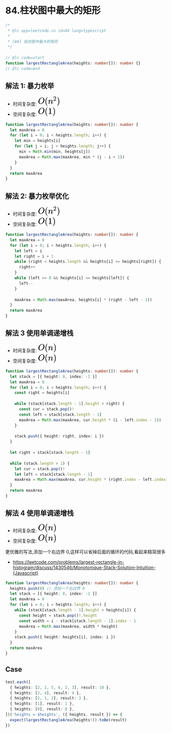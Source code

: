 # 84.柱状图中最大的矩形

```ts
/*
 * @lc app=leetcode.cn id=84 lang=typescript
 *
 * [84] 柱状图中最大的矩形
 */

// @lc code=start
function largestRectangleArea(heights: number[]): number {}
// @lc code=end
```

## 解法 1: 暴力枚举

- 时间复杂度: <!-- $O(n^2)$ --> <img style="transform: translateY(0.1em); background: white;" src="./svg/o-n-power-2.svg" alt="O(n^2)">
- 空间复杂度: <!-- $O(1)$ --> <img style="transform: translateY(0.1em); background: white;" src="./svg/o-1.svg" alt="O(1)">

```ts
function largestRectangleArea(heights: number[]): number {
  let maxArea = 0
  for (let i = 0; i < heights.length; i++) {
    let min = heights[i]
    for (let j = i; j < heights.length; j++) {
      min = Math.min(min, heights[j])
      maxArea = Math.max(maxArea, min * (j - i + 1))
    }
  }
  return maxArea
}
```

## 解法 2: 暴力枚举优化

- 时间复杂度: <!-- $O(n^2)$ --> <img style="transform: translateY(0.1em); background: white;" src="./svg/o-n-power-2.svg" alt="O(n^2)">
- 空间复杂度: <!-- $O(1)$ --> <img style="transform: translateY(0.1em); background: white;" src="./svg/o-1.svg" alt="O(1)">

```ts
function largestRectangleArea(heights: number[]): number {
  let maxArea = 0
  for (let i = 0; i < heights.length; i++) {
    let left = i
    let right = i + 1
    while (right < heights.length && heights[i] <= heights[right]) {
      right++
    }
    while (left >= 0 && heights[i] <= heights[left]) {
      left--
    }

    maxArea = Math.max(maxArea, heights[i] * (right - left - 1))
  }
  return maxArea
}
```

## 解法 3 使用单调递增栈

- 时间复杂度: <!-- $O(n)$ --> <img style="transform: translateY(0.1em); background: white;" src="./svg/o-n.svg" alt="O(n)">
- 空间复杂度: <!-- $O(n)$ --> <img style="transform: translateY(0.1em); background: white;" src="./svg/o-n.svg" alt="O(n)">

```ts
function largestRectangleArea(heights: number[]): number {
  let stack = [{ height: 0, index: -1 }]
  let maxArea = 0
  for (let i = 0; i < heights.length; i++) {
    const right = heights[i]

    while (stack[stack.length - 1].height > right) {
      const cur = stack.pop()!
      const left = stack[stack.length - 1]
      maxArea = Math.max(maxArea, cur.height * (i - left.index - 1))
    }

    stack.push({ height: right, index: i })
  }

  let right = stack[stack.length - 1]

  while (stack.length > 1) {
    let cur = stack.pop()!
    let left = stack[stack.length - 1]
    maxArea = Math.max(maxArea, cur.height * (right.index - left.index))
  }
  return maxArea
}
```

## 解法 4 使用单调递增栈

- 时间复杂度: <!-- $O(n)$ --> <img style="transform: translateY(0.1em); background: white;" src="./svg/o-n.svg" alt="O(n)">
- 空间复杂度: <!-- $O(n)$ --> <img style="transform: translateY(0.1em); background: white;" src="./svg/o-n.svg" alt="O(n)">

更优雅的写法,添加一个右边界 0,这样可以省掉后面的循环的代码,看起来精简很多

- https://leetcode.com/problems/largest-rectangle-in-histogram/discuss/1430546/Monotonique-Stack-Solution-Intuition-(Javascript)

```ts
function largestRectangleArea(heights: number[]): number {
  heights.push(0) // 添加一个右边界 0
  let stack = [{ height: 0, index: -1 }]
  let maxArea = 0
  for (let i = 0; i < heights.length; i++) {
    while (stack[stack.length - 1].height > heights[i]) {
      const height = stack.pop()!.height
      const width = i - stack[stack.length - 1].index - 1
      maxArea = Math.max(maxArea, width * height)
    }
    stack.push({ height: heights[i], index: i })
  }
  return maxArea
}
```

## Case

```ts
test.each([
  { heights: [2, 1, 5, 6, 2, 3], result: 10 },
  { heights: [2, 4], result: 4 },
  { heights: [2, 1, 2], result: 3 },
  { heights: [1], result: 1 },
  { heights: [0], result: 0 },
])('heights = $heights', ({ heights, result }) => {
  expect(largestRectangleArea(heights!)).toBe(result)
})
```
